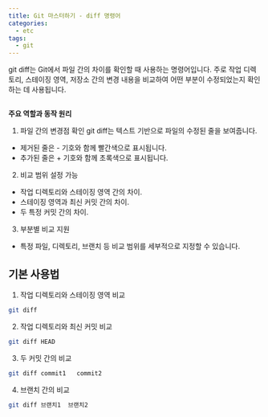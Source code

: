 ```yaml
---
title: Git 마스터하기 - diff 명령어
categories:
  - etc 
tags:
  - git
---
```


git diff는 Git에서 파일 간의 차이를 확인할 때 사용하는 명령어입니다. 주로 작업 디렉토리, 스테이징 영역, 저장소 간의 변경 내용을 비교하여 어떤 부분이 수정되었는지 확인하는 데 사용됩니다.


<figure style="width: 100%" class="align-center">
  <img src="{{ site.url }}{{ site.baseurl }}/assets/images/etc/git-diff.png" alt="">
  <figcaption></figcaption>
</figure>  


**주요 역할과 동작 원리**  
1. 파일 간의 변경점 확인
git diff는 텍스트 기반으로 파일의 수정된 줄을 보여줍니다.

- 제거된 줄은 - 기호와 함께 빨간색으로 표시됩니다.  
- 추가된 줄은 + 기호와 함께 초록색으로 표시됩니다.  
2. 비교 범위 설정 가능

- 작업 디렉토리와 스테이징 영역 간의 차이.  
- 스테이징 영역과 최신 커밋 간의 차이.  
- 두 특정 커밋 간의 차이.  

3. 부분별 비교 지원
- 특정 파일, 디렉토리, 브랜치 등 비교 범위를 세부적으로 지정할 수 있습니다.

## 기본 사용법
1. 작업 디렉토리와 스테이징 영역 비교

```bash
git diff
```

2. 작업 디렉토리와 최신 커밋 비교

```bash
git diff HEAD
```

3. 두 커밋 간의 비교
```bash
git diff commit1   commit2
```

4. 브랜치 간의 비교
```bash
git diff 브랜치1  브랜치2
```


